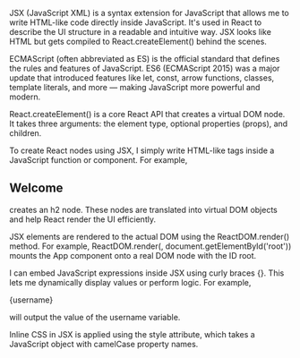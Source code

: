 
JSX (JavaScript XML) is a syntax extension for JavaScript that allows me to write HTML-like code directly inside JavaScript. It's used in React to describe the UI structure in a readable and intuitive way. JSX looks like HTML but gets compiled to React.createElement() behind the scenes.


ECMAScript (often abbreviated as ES) is the official standard that defines the rules and features of JavaScript. ES6 (ECMAScript 2015) was a major update that introduced features like let, const, arrow functions, classes, template literals, and more — making JavaScript more powerful and modern.


React.createElement() is a core React API that creates a virtual DOM node. It takes three arguments: the element type, optional properties (props), and children. 

To create React nodes using JSX, I simply write HTML-like tags inside a JavaScript function or component. For example, <h2> Welcome  </h2> creates an h2 node. These nodes are translated into virtual DOM objects and help React render the UI efficiently.


JSX elements are rendered to the actual DOM using the ReactDOM.render() method. For example, ReactDOM.render(<App />, document.getElementById('root')) mounts the App component onto a real DOM node with the ID root.


I can embed JavaScript expressions inside JSX using curly braces {}. This lets me dynamically display values or perform logic. For example, <p>{username}</p> will output the value of the username variable.


Inline CSS in JSX is applied using the style attribute, which takes a JavaScript object with camelCase property names. 
